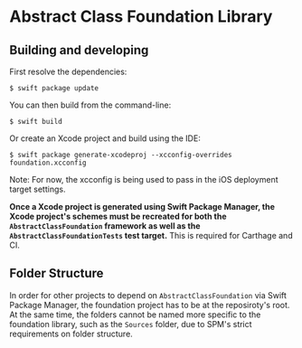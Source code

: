 # Abstract Class Foundation Library

## Building and developing

First resolve the dependencies:

```
$ swift package update
```

You can then build from the command-line:

```
$ swift build
```

Or create an Xcode project and build using the IDE:

```
$ swift package generate-xcodeproj --xcconfig-overrides foundation.xcconfig
```
Note: For now, the xcconfig is being used to pass in the iOS deployment target settings.

**Once a Xcode project is generated using Swift Package Manager, the Xcode project's schemes must be recreated for both the `AbstractClassFoundation` framework as well as the `AbstractClassFoundationTests` test target.** This is required for Carthage and CI.

## Folder Structure

In order for other projects to depend on `AbstractClassFoundation` via Swift Package Manager, the foundation project has to be at the reposiroty's root. At the same time, the folders cannot be named more specific to the foundation library, such as the `Sources` folder, due to SPM's strict requirements on folder structure.
